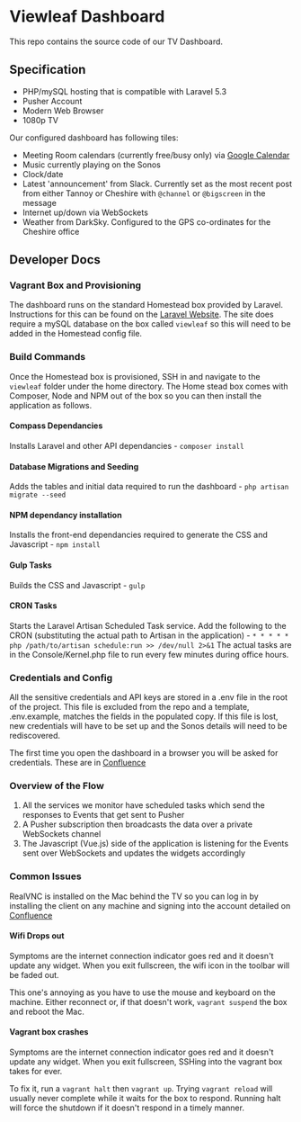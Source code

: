 # Viewleaf Dashboard

This repo contains the source code of our TV Dashboard.

## Specification

- PHP/mySQL hosting that is compatible with Laravel 5.3
- Pusher Account
- Modern Web Browser
- 1080p TV

Our configured dashboard has following tiles:

- Meeting Room calendars (currently free/busy only) via [Google Calendar](https://google.com/calendar)
- Music currently playing on the Sonos
- Clock/date
- Latest 'announcement' from Slack. Currently set as the most recent post from either Tannoy or Cheshire with `@channel` or `@bigscreen` in the message
- Internet up/down via WebSockets
- Weather from DarkSky. Configured to the GPS co-ordinates for the Cheshire office

## Developer Docs

### Vagrant Box and Provisioning

The dashboard runs on the standard Homestead box provided by Laravel. Instructions for this can be found on the [Laravel Website](https://laravel.com/docs/5.3/homestead).
The site does require a mySQL database on the box called `viewleaf` so this will need to be added in the Homestead config file.

### Build Commands

Once the Homestead box is provisioned, SSH in and navigate to the `viewleaf` folder under the home directory. The Home stead box comes with Composer, Node and NPM out of the box so you can then install the application as follows.

#### Compass Dependancies
Installs Laravel and other API dependancies - `composer install`

#### Database Migrations and Seeding
Adds the tables and initial data required to run the dashboard - `php artisan migrate --seed`

#### NPM dependancy installation
Installs the front-end dependancies required to generate the CSS and Javascript - `npm install`

#### Gulp Tasks
Builds the CSS and Javascript  - `gulp`

#### CRON Tasks
Starts the Laravel Artisan Scheduled Task service. Add the following to the CRON (substituting the actual path to Artisan in the application) - `* * * * * php /path/to/artisan schedule:run >> /dev/null 2>&1`
The actual tasks are in the Console/Kernel.php file to run every few minutes during office hours.

### Credentials and Config

All the sensitive credentials and API keys are stored in a .env file in the root of the project. This file is excluded from the repo and a template, .env.example, matches the fields in the populated copy.
If this file is lost, new credentials will have to be set up and the Sonos details will need to be rediscovered.

The first time you open the dashboard in a browser you will be asked for credentials. These are in [Confluence](https://blue-leaf.atlassian.net/wiki/spaces/BL/pages/106468387/Viewleaf+Dashboard)

### Overview of the Flow

1. All the services we monitor have scheduled tasks which send the responses to Events that get sent to Pusher
1. A Pusher subscription then broadcasts the data over a private WebSockets channel
1. The Javascript (Vue.js) side of the application is listening for the Events sent over WebSockets and updates the widgets accordingly

### Common Issues
RealVNC is installed on the Mac behind the TV so you can log in by installing the client on any machine and signing into the account detailed on [Confluence](https://blue-leaf.atlassian.net/wiki/spaces/BL/pages/93290500/RealVNC)

#### Wifi Drops out
Symptoms are the internet connection indicator goes red and it doesn't update any widget. When you exit fullscreen, the wifi icon in the toolbar will be faded out.

This one's annoying as you have to use the mouse and keyboard on the machine. Either reconnect or, if that doesn't work, `vagrant suspend` the box and reboot the Mac.

#### Vagrant box crashes
Symptoms are the internet connection indicator goes red and it doesn't update any widget. When you exit fullscreen, SSHing into the vagrant box takes for ever.

To fix it, run a `vagrant halt` then `vagrant up`. Trying `vagrant reload` will usually never complete while it waits for the box to respond. Running halt will force the shutdown if it doesn't respond in a timely manner.